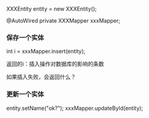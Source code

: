 XXXEntity entity = new XXXEntity();

@AutoWired
private XXXMapper xxxMapper; 

### 保存一个实体

int i = xxxMapper.insert(entity);

返回的i：插入操作对数据库的影响的条数

如果插入失败，会返回什么？

### 更新一个实体

entity.setName("ok?");
xxxMapper.updateById(entity);

###
